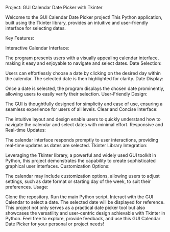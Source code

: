 Project: GUI Calendar Date Picker with Tkinter

Welcome to the GUI Calendar Date Picker project! This Python application, built using the Tkinter library, provides an intuitive and user-friendly interface for selecting dates.

Key Features:

Interactive Calendar Interface:

The program presents users with a visually appealing calendar interface, making it easy and enjoyable to navigate and select dates.
Date Selection:

Users can effortlessly choose a date by clicking on the desired day within the calendar. The selected date is then highlighted for clarity.
Date Display:

Once a date is selected, the program displays the chosen date prominently, allowing users to easily verify their selection.
User-Friendly Design:

The GUI is thoughtfully designed for simplicity and ease of use, ensuring a seamless experience for users of all levels.
Clear and Concise Interface:

The intuitive layout and design enable users to quickly understand how to navigate the calendar and select dates with minimal effort.
Responsive and Real-time Updates:

The calendar interface responds promptly to user interactions, providing real-time updates as dates are selected.
Tkinter Library Integration:

Leveraging the Tkinter library, a powerful and widely used GUI toolkit in Python, this project demonstrates the capability to create sophisticated graphical user interfaces.
Customization Options:

The calendar may include customization options, allowing users to adjust settings, such as date format or starting day of the week, to suit their preferences.
Usage:

Clone the repository.
Run the main Python script.
Interact with the GUI Calendar to select a date.
The selected date will be displayed for reference.
This project not only serves as a practical date picker tool but also showcases the versatility and user-centric design achievable with Tkinter in Python. Feel free to explore, provide feedback, and use this GUI Calendar Date Picker for your personal or project needs!
